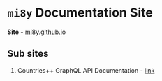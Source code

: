 # `mi8y` Documentation Site 

**Site** - [mi8y.github.io](https://mi8y.github.io)

## Sub sites

1. Countries++ GraphQL API Documentation - [link](https://mi8y.github.io/docs/api/countriesplusplus-graphql/)
